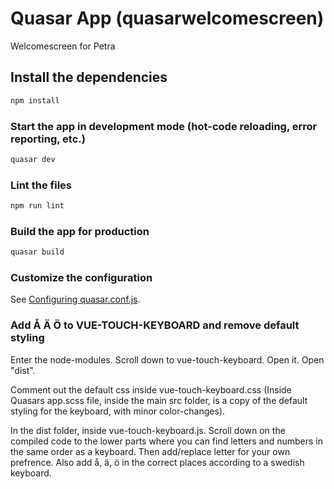# Quasar App (quasarwelcomescreen)

Welcomescreen for Petra

## Install the dependencies

```bash
npm install
```

### Start the app in development mode (hot-code reloading, error reporting, etc.)

```bash
quasar dev
```

### Lint the files

```bash
npm run lint
```

### Build the app for production

```bash
quasar build
```

### Customize the configuration

See [Configuring quasar.conf.js](https://v1.quasar.dev/quasar-cli/quasar-conf-js).

### Add Å Ä Ö to VUE-TOUCH-KEYBOARD and remove default styling

Enter the node-modules.
Scroll down to vue-touch-keyboard. Open it.
Open "dist".

Comment out the default css inside vue-touch-keyboard.css (Inside Quasars app.scss file, inside the main src folder, is a copy of the default styling for the keyboard, with minor color-changes).

In the dist folder, inside vue-touch-keyboard.js. Scroll down on the compiled code to the lower parts where you can find letters and numbers in the same order as a keyboard. Then add/replace letter for your own prefrence. Also add å, ä, ö in the correct places according to a swedish keyboard.
